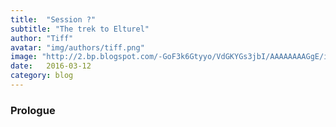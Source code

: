 ```yaml
---
title:  "Session ?"
subtitle: "The trek to Elturel"
author: "Tiff"
avatar: "img/authors/tiff.png"
image: "http://2.bp.blogspot.com/-GoF3k6Gtyyo/VdGKYGs3jbI/AAAAAAAAGgE/inwQ2vb45Vo/s1600/CSR-Background-5-Ben-Wooten.jpg"
date:   2016-03-12
category: blog
---
```


### Prologue

